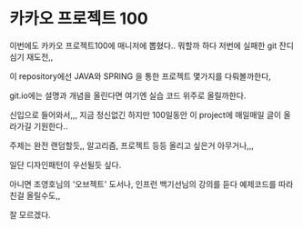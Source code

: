 # 카카오 프로젝트 100

이번에도 카카오 프로젝트100에 매니저에 뽑혔다.. 뭐할까 하다 저번에 실패한 git 잔디 심기 재도전,,

이 repository에선 JAVA와 SPRING 을 통한 프로젝트 몇가지를 다뤄볼까한다,

git.io에는 설명과 개념을 올린다면 여기엔 실습 코드 위주로 올릴까한다.

신입으로 들어와서,,, 지금 정신없긴 하지만 100일동안 이 project에 매일매일 글이 올라가길 기원한다.. 

주제는 완전 랜덤할듯,, 알고리즘, 프로젝트 등등 올리고 싶은거 아무거나,,, 

일단 디자인패턴이 우선될듯 싶다. 

아니면 조영호님의 '오브젝트' 도서나, 인프런 백기선님의 강의를 듣다 예제코드를 따라 친걸 올릴수도,, 

잘 모르겠다. 
